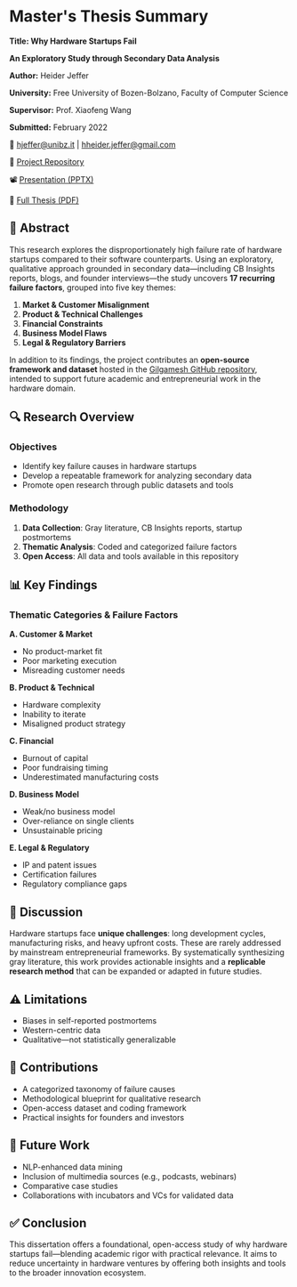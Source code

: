 # Master's Thesis Summary

**Title: Why Hardware Startups Fail**

**An Exploratory Study through Secondary Data Analysis**

**Author:** Heider Jeffer

**University:** Free University of Bozen-Bolzano, Faculty of Computer Science

**Supervisor:** Prof. Xiaofeng Wang

**Submitted:** February 2022

📧 [hjeffer@unibz.it](mailto:hjeffer@unibz.it) | [hheider.jeffer@gmail.com](mailto:hheider.jeffer@gmail.com)

📂 [Project Repository](https://github.com/HeiderJeffer/Gilgamesh)

📽 [Presentation (PPTX)](https://github.com/HeiderJeffer/Gilgamesh/files/8622357/Why.Hardware.Startups.Fail.pptx)

📄 [Full Thesis (PDF)](https://drive.google.com/file/d/1bZvNbYk2SI09rM9WKZpv-oSZDr06BuSe/view?usp=sharing)


## 🧠 Abstract

This research explores the disproportionately high failure rate of hardware startups compared to their software counterparts. Using an exploratory, qualitative approach grounded in secondary data—including CB Insights reports, blogs, and founder interviews—the study uncovers **17 recurring failure factors**, grouped into five key themes:

1. **Market & Customer Misalignment**
2. **Product & Technical Challenges**
3. **Financial Constraints**
4. **Business Model Flaws**
5. **Legal & Regulatory Barriers**

In addition to its findings, the project contributes an **open-source framework and dataset** hosted in the [Gilgamesh GitHub repository](https://github.com/HeiderJeffer/Gilgamesh), intended to support future academic and entrepreneurial work in the hardware domain.



## 🔍 Research Overview

### Objectives

* Identify key failure causes in hardware startups
* Develop a repeatable framework for analyzing secondary data
* Promote open research through public datasets and tools

### Methodology

1. **Data Collection**: Gray literature, CB Insights reports, startup postmortems
2. **Thematic Analysis**: Coded and categorized failure factors
3. **Open Access**: All data and tools available in this repository



## 📊 Key Findings

### **Thematic Categories & Failure Factors**

**A. Customer & Market**

* No product-market fit
* Poor marketing execution
* Misreading customer needs

**B. Product & Technical**

* Hardware complexity
* Inability to iterate
* Misaligned product strategy

**C. Financial**

* Burnout of capital
* Poor fundraising timing
* Underestimated manufacturing costs

**D. Business Model**

* Weak/no business model
* Over-reliance on single clients
* Unsustainable pricing

**E. Legal & Regulatory**

* IP and patent issues
* Certification failures
* Regulatory compliance gaps



## 💬 Discussion

Hardware startups face **unique challenges**: long development cycles, manufacturing risks, and heavy upfront costs. These are rarely addressed by mainstream entrepreneurial frameworks. By systematically synthesizing gray literature, this work provides actionable insights and a **replicable research method** that can be expanded or adapted in future studies.



## ⚠️ Limitations

* Biases in self-reported postmortems
* Western-centric data
* Qualitative—not statistically generalizable



## 🧩 Contributions

* A categorized taxonomy of failure causes
* Methodological blueprint for qualitative research
* Open-access dataset and coding framework
* Practical insights for founders and investors



## 🔭 Future Work

* NLP-enhanced data mining
* Inclusion of multimedia sources (e.g., podcasts, webinars)
* Comparative case studies
* Collaborations with incubators and VCs for validated data



## ✅ Conclusion

This dissertation offers a foundational, open-access study of why hardware startups fail—blending academic rigor with practical relevance. It aims to reduce uncertainty in hardware ventures by offering both insights and tools to the broader innovation ecosystem.
